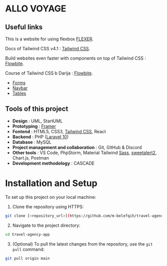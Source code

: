 # ALLO VOYAGE

## Useful links

This is a website for using flexbox [FLEXER](https://www.flexer.dev/).

Docs of Tailwind CSS v4.1 : [Tailwind CSS](https://tailwindcss.com/docs/installation/play-cdn).

Build websites even faster with components on top of Tailwind CSS : [Flowbite](https://flowbite.com/).

Course of Tailwind CSS b Darija : [Flowbite](https://www.youtube.com/watch?v=IZ5CehCYqcc&list=PLzw5gTKvdr_mbqo5i7OTxu8RK0yGdoECT).

- [Forms](https://flowbite.com/docs/components/forms/)
- [Navbar](https://flowbite.com/docs/components/navbar/)
- [Tables](https://flowbite.com/docs/components/tables/)

## Tools of this project

- **Design** : UML, StartUML
- **Prototyping** : [Framer](https://www.framer.com/)
- **Fontend** : HTML5, CSS3, [Tailwind CSS](https://tailwindcss.com/), React
- **Backend** : PHP ([Laravel 10](https://laravel.com/))
- **Database** : MySQL
- **Project management and collaboration** : Git, GitHub & Discord
- **Other tools** : VS Code, PhpStorm, Material Tailwind  [Sass](https://sass-lang.com/), [sweetalert2](https://sweetalert2.github.io/), Chart.js, Postman
- **Development methodology** : CASCADE

# Installation and Setup

To set up this project on your local machine:
1. Clone the repository using HTTPS:

```bash
git clone [<repository_url>](https://github.com/m-belefqih/travel-agency-app.git)
```

2. Navigate to the project directory:

```bash
cd travel-agency-app
```

3. (Optional) To pull the latest changes from the repository, use the `git pull` command:

```bash
git pull origin main
```
